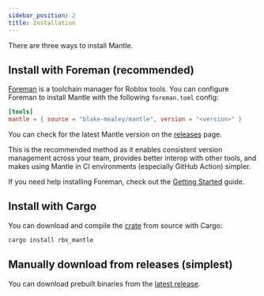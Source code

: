 ```yaml
---
sidebar_position: 2
title: Installation
---
```


There are three ways to install Mantle.

## Install with Foreman (recommended)

[Foreman](https://github.com/Roblox/foreman#readme) is a toolchain manager for Roblox tools. You can
configure Foreman to install Mantle with the following `foreman.toml` config:

```toml
[tools]
mantle = { source = "blake-mealey/mantle", version = "<version>" }
```

You can check for the latest Mantle version on the
[releases](https://github.com/blake-mealey/mantle/releases) page.

This is the recommended method as it enables consistent version management across your team,
provides better interop with other tools, and makes using Mantle in CI environments (especially
GitHub Action) simpler.

If you need help installing Foreman, check out the [Getting Started](/docs/getting-started#foreman)
guide.

## Install with Cargo

You can download and compile the [crate](https://crates.io/crates/rbx_mantle) from source with
Cargo:

```sh
cargo install rbx_mantle
```

## Manually download from releases (simplest)

You can download prebuilt binaries from the [latest
release](https://github.com/blake-mealey/mantle/releases).
